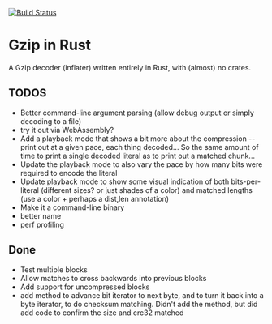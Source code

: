 [![Build Status](https://travis-ci.org/bantic/gziprust.svg?branch=master)](https://travis-ci.org/bantic/gziprust)

# Gzip in Rust

A Gzip decoder (inflater) written entirely in Rust, with (almost) no crates.

## TODOS

- Better command-line argument parsing (allow debug output or simply decoding to a file)
- try it out via WebAssembly?
- Add a playback mode that shows a bit more about the compression -- print out at a given pace, each thing decoded...
  So the same amount of time to print a single decoded literal as to print out a matched chunk...
- Update the playback mode to also vary the pace by how many bits were required to encode the literal
- Update playback mode to show some visual indication of both bits-per-literal (different sizes? or just shades of a color) and matched lengths (use a color + perhaps a dist,len annotation)
- Make it a command-line binary
- better name
- perf profiling

## Done

- Test multiple blocks
- Allow matches to cross backwards into previous blocks
- Add support for uncompressed blocks
- add method to advance bit iterator to next byte, and to turn it back into a byte iterator, to do checksum matching.
  Didn't add the method, but did add code to confirm the size and crc32 matched
